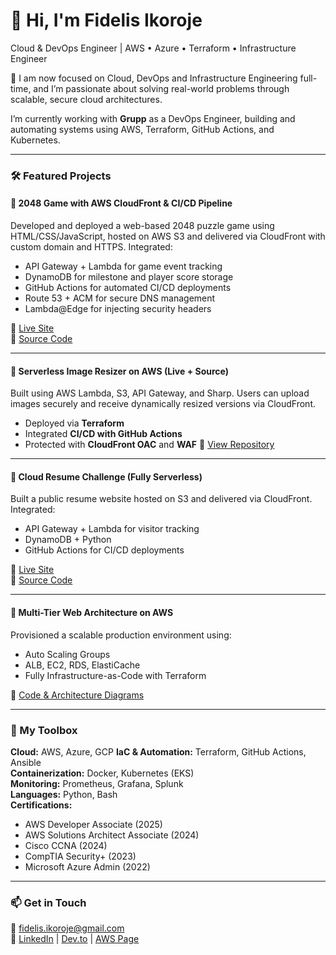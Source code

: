# 👋 Hi, I'm Fidelis Ikoroje
Cloud & DevOps Engineer | AWS • Azure • Terraform • Infrastructure Engineer

🔧 I am now focused on Cloud, DevOps and Infrastructure Engineering full-time, and I’m passionate about solving real-world problems through scalable, secure cloud architectures.

I’m currently working with **Grupp** as a DevOps Engineer, building and automating systems using AWS, Terraform, GitHub Actions, and Kubernetes.

---

### 🛠️ Featured Projects
#### 🔹 2048 Game with AWS CloudFront & CI/CD Pipeline
Developed and deployed a web-based 2048 puzzle game using HTML/CSS/JavaScript, hosted on AWS S3 and delivered via CloudFront with custom domain and HTTPS. Integrated:
* API Gateway + Lambda for game event tracking
* DynamoDB for milestone and player score storage
* GitHub Actions for automated CI/CD deployments
* Route 53 + ACM for secure DNS management
* Lambda\@Edge for injecting security headers

🔗 [Live Site](https://play-2048.fozdigitalz.com)  
🔗 [Source Code](https://github.com/Fidelisesq/2048-Game-with-AWS-CloudFront-CI-CD-Pipeline)

---

#### 🔹 Serverless Image Resizer on AWS (Live + Source)
Built using AWS Lambda, S3, API Gateway, and Sharp. Users can upload images securely and receive dynamically resized versions via CloudFront.  
- Deployed via **Terraform**
- Integrated **CI/CD with GitHub Actions**
- Protected with **CloudFront OAC** and **WAF**
🔗 [View Repository](https://github.com/Fidelisesq/serverless-image-resizer)
---

#### 🔹 Cloud Resume Challenge (Fully Serverless)
Built a public resume website hosted on S3 and delivered via CloudFront. Integrated:
- API Gateway + Lambda for visitor tracking
- DynamoDB + Python
- GitHub Actions for CI/CD deployments

🔗 [Live Site](https://your-resume-url.com)  
🔗 [Source Code](https://github.com/Fidelisesq/cloud-resume-challenge)

---

#### 🔹 Multi-Tier Web Architecture on AWS
Provisioned a scalable production environment using:
- Auto Scaling Groups
- ALB, EC2, RDS, ElastiCache
- Fully Infrastructure-as-Code with Terraform

🔗 [Code & Architecture Diagrams](https://github.com/Fidelisesq/aws-multi-tier-arch)

---

### 🧰 My Toolbox
**Cloud:** AWS, Azure, GCP
**IaC & Automation:** Terraform, GitHub Actions, Ansible  
**Containerization:** Docker, Kubernetes (EKS)  
**Monitoring:** Prometheus, Grafana, Splunk  
**Languages:** Python, Bash  
**Certifications:**  
- AWS Developer Associate (2025)  
- AWS Solutions Architect Associate (2024)  
- Cisco CCNA (2024)  
- CompTIA Security+ (2023)  
- Microsoft Azure Admin (2022)  

---

### 📫 Get in Touch
📧 fidelis.ikoroje@gmail.com  
🔗 [LinkedIn](https://www.linkedin.com/in/fidelis-ikoroje) | [Dev.to](https://dev.to/fidelisesq) | [AWS Page](https://builder.aws.com/content/2xldyFDXn5Tkkeg5A4yEK6hQDXx/serverless-image-resizer-on-aws)
